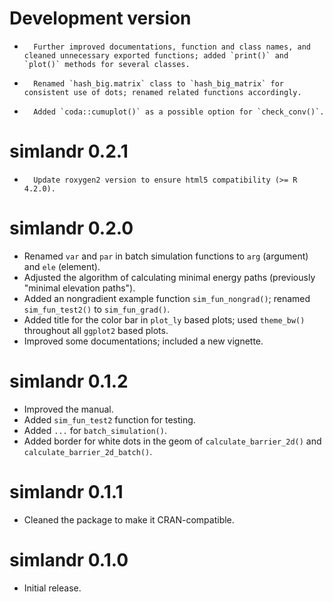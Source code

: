 # Development version

-		Further improved documentations, function and class names, and cleaned unnecessary exported functions; added `print()` and `plot()` methods for several classes.
-		Renamed `hash_big.matrix` class to `hash_big_matrix` for consistent use of dots; renamed related functions accordingly.
-		Added `coda::cumuplot()` as a possible option for `check_conv()`.

# simlandr 0.2.1
-		Update roxygen2 version to ensure html5 compatibility (>= R 4.2.0).

# simlandr 0.2.0

-   Renamed `var` and `par` in batch simulation functions to `arg` (argument) and `ele` (element).
-   Adjusted the algorithm of calculating minimal energy paths (previously "minimal elevation paths").
-   Added an nongradient example function `sim_fun_nongrad()`; renamed `sim_fun_test2()` to `sim_fun_grad()`.
-   Added title for the color bar in `plot_ly` based plots; used `theme_bw()` throughout all `ggplot2` based plots.
-   Improved some documentations; included a new vignette.

# simlandr 0.1.2

-   Improved the manual.
-   Added `sim_fun_test2` function for testing.
-   Added `...` for `batch_simulation()`.
-   Added border for white dots in the geom of `calculate_barrier_2d()` and `calculate_barrier_2d_batch()`.

# simlandr 0.1.1

-   Cleaned the package to make it CRAN-compatible.

# simlandr 0.1.0

-   Initial release.
